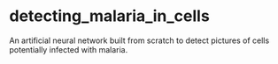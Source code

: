 # detecting_malaria_in_cells
An artificial neural network built from scratch to detect pictures of cells potentially infected with malaria.
